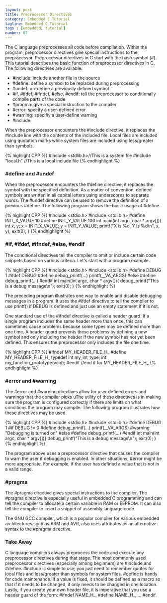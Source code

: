 ```yaml
---
layout: post
title: Preprocessor Directives
category: Embedded C Tutorial
tagline: Embedded C Tutorial
tags : [embedded, tutorial]
number: 07
---
```


The C language preprocesses all code before compilation. Within the program, preprocessor directives give special instructions to the preprocessor. Preprocessor directives in C start with the hash symbol (#). This tutorial describes the basic function of preprocessor directives in C. The following directives are available:

* \#include: include another file in the source
* \#define: define a symbol to be replaced during preprocessing
* \#undef: un-define a previously defined symbol
* \#if, #ifdef, #ifndef, #else, #endif: tell the preprocessor to conditionally compile parts of the code
* \#pragma: give a special instruction to the compiler
* \#error: specify a user-defined error
* \#warning: specifiy a user-define warning
* \#include

When the preprocessor encounters the #include directive, it replaces the #include line with the contents of the included file. Local files are included using quotation marks while system files are included using less/greater than symbols.

{% highlight CPP %}
#include <stdlib.h>//This is a system file 
#include "local.h" //This is a local include file 
{% endhighlight %}

### #define and #undef

When the preprocessor encounters the #define directive, it replaces the symbol with the specified definition. As a matter of convention, defined symbols are written in all capital letters using underscores to separate words. The #undef directive can be used to remove the definition of a previous #define. The following program shows the basic usage of #define.

{% highlight CPP %}
#include <stdio.h>
#include <stdlib.h>
#define INIT_X_VALUE 10 
#define INIT_Y_VALUE 100 
int main(int argc, char * argv[]){ 
     int x, y; 
     x = INIT_X_VALUE; 
     y = INIT_Y_VALUE; 
     printf("X is %d, Y is %d\n", x, y); 
     exit(0);
}
{% endhighlight %}

### #if, #ifdef, #ifndef, #else, #endif

The conditional directives tell the compiler to omit or include certain code snippets based on various criteria. Let's start with a program example.

{% highlight CPP %}
#include <stdio.h>
#include <stdlib.h>
#define DEBUG 1
#ifdef DEBUG
#define debug_printf(...) printf(__VA_ARGS) 
#else 
#define debug_printf(...) 
#endif 
int main(int argc, char * argv[]){ 
     debug_printf("This is a debug message\n"); 
     exit(0); 
}
{% endhighlight %}

The preceding program illustrates one way to enable and disable debugging messages in a program. It uses the #ifdef directive to tell the compiler to use printf() if DEBUG is defined and just use an empty statement if it is not.

One standard use of the #ifndef directive is called a header guard. If a single program includes the same header more than once, this can sometimes cause problems because some types may be defined more than one time. A header guard prevents these problems by defining a new symbol and only including the header if the new symbol has not yet been defined. This ensures the preprocessor only includes the file one time.

{% highlight CPP %}
#ifndef MY_HEADER_FILE_H_
#define MY_HEADER_FILE_H_
typedef int my_int_type;
int my_function_prototype(void);
#endif //end if for MY_HEADER_FILE_H_
{% endhighlight %}
 
### #error and #warning

The #error and #warning directives allow for user defined errors and warnings that the compiler picks uThe utility of these directives is in making sure the program is configured correctly if there are limits on what conditions the program may compile. The following program illustrates how these directives may be used.

{% highlight CPP %}
#include <stdio.h>
#include <stdlib.h>
#define DEBUG 1 
#if DEBUG != 0 
#define debug_printf(...) printf(__VA_ARGS) 
#warning "Debugging is turned on" 
#else #define debug_printf(...) 
#endif 
int main(int argc, char * argv[]){ 
     debug_printf("This is a debug message\n"); 
     exit(0); 
}
{% endhighlight %}

The program above uses a preprocessor directive that causes the compiler to warn the user if debugging is enabled. In other situations, #error might be more appropriate. For example, if the user has defined a value that is not in a valid range.

### #pragma

The #pragma directive gives special instructions to the compiler. The #pragma directive is especially useful in embedded C programming and can tell the compiler to allocate a certain variable in RAM or EEPROM. It can also tell the compiler to insert a snippet of assembly language code.

The GNU GCC compiler, which is a popular compiler for various embedded architectures such as ARM and AVR, also uses attributes as an alternative syntax to the #pragma directive.

### Take Away

C language compilers always preprocess the code and execute any preprocessor directives during that stage. The most commonly used preprocessor directives (especially among beginners) are #include and #define. #include is simple to use; you just need to remember quotes for local files and less/greater than symbols for system files. #define is handy for code maintenance. If a value is fixed, it should be defined as a macro so that if it needs to be changed, it only needs to be changed in one location. Lastly, if you create your own header file, it is imperative that you use a header guard of the form: #ifndef NAME_H_, #define NAME_H_, ... #endif.

